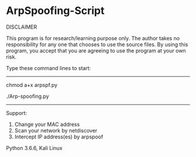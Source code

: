 # ArpSpoofing-Script
DISCLAIMER

This program is for research/learning purpose only. The author takes no responsibility for any one that chooses to use the source files. By using this program, you accept that you are agreeing to use the program at your own risk.


Type these command lines to start:

--------------------------
chmod a+x arpspf.py

./Arp-spoofing.py

--------------------------

Support:
1. Change your MAC address
2. Scan your network by netdiscover
3. Intercept IP address(es) by arpspoof

Python 3.6.6, Kali Linux
